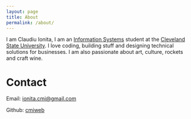```yaml
---
layout: page
title: About
permalink: /about/
---
```


I am Claudiu Ionita, I am an [Information Systems](#) student at the [Cleveland State University](https://www.csuohio.edu/).
I love coding, building stuff and designing technical solutions for businesses.
I am also passionate about art, culture, rockets and craft wine.

# Contact
Email: [ionita.cmi@gmail.com](mailto:ionita.cmi@gmail.com)

Github: [cmiweb](https://github.com/cmiweb)
